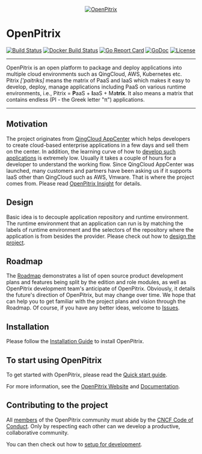 <p align="center"><a href="http://openpitrix.io" target="_blank"><img src="https://raw.githubusercontent.com/openpitrix/openpitrix/master/docs/images/logo.png" alt="OpenPitrix"></a></p>

# OpenPitrix

[![Build Status](https://travis-ci.org/openpitrix/openpitrix.svg)](https://travis-ci.org/openpitrix/openpitrix)
[![Docker Build Status](https://img.shields.io/docker/build/openpitrix/openpitrix.svg)](https://hub.docker.com/r/openpitrix/openpitrix/)
[![Go Report Card](https://goreportcard.com/badge/openpitrix.io/openpitrix)](https://goreportcard.com/report/openpitrix.io/openpitrix)
[![GoDoc](https://godoc.org/openpitrix.io/openpitrix?status.svg)](https://godoc.org/openpitrix.io/openpitrix)
[![License](http://img.shields.io/badge/license-apache%20v2-blue.svg)](https://github.com/openpitrix/openpitrix/blob/master/LICENSE)

----

OpenPitrix is an open platform to package and deploy applications into multiple cloud environments such as QingCloud, AWS, Kubernetes etc. Pitrix _['paitriks]_ means the matrix of PaaS and IaaS which makes it easy to develop, deploy, manage applications including PaaS on various runtime environments, i.e., Pitrix = **P**aaS + **I**aaS + Ma**trix**. It also means a matrix that contains endless (PI - the Greek letter "π") applications. 

----

## Motivation

The project originates from [QingCloud AppCenter](https://appcenter.qingcloud.com) which helps developers to create cloud-based enterprise applications in a few days and sell them on the center. In addition, the learning curve of how to [develop such applications](https://appcenter-docs.qingcloud.com/developer-guide/) is extremely low. Usually it takes a couple of hours for a developer to understand the working flow. Since QingCloud AppCenter was launched, many customers and partners have been asking us if it supports IaaS other than QingCloud such as AWS, Vmware. That is where the project comes from. Please read [OpenPitrix Insight](https://github.com/openpitrix/openpitrix/wiki/OpenPitrix-Insight) for details.

## Design

Basic idea is to decouple application repository and runtime environment. The runtime environment that an application can run is by matching the labels of runtime environment and the selectors of the repository where the application is from besides the provider. Please check out how to [design the project](docs/design/README.md).

## Roadmap

The [Roadmap](docs/Roadmap.md) demonstrates a list of open source product development plans and features being split by the edition and role modules, as well as OpenPitrix development team's anticipate of OpenPitrix. Obviously, it details the future's direction of OpenPitrix, but may change over time. We hope that can help you to get familiar with the project plans and vision through the Roadmap. Of course, if you have any better ideas, welcome to [Issues](https://github.com/openpitrix/openpitrix/issues).

## Installation
Please follow the [Installation Guide](https://docs.openpitrix.io/v0.3/zh-CN/installation/installation-guide/) to install OpenPitrix.

## To start using OpenPitrix
To get started with OpenPitrix, please read the [Quick start guide](https://docs.openpitrix.io/v0.3/zh-CN/getting-start/introduction/).

For more information, see the [OpenPitrix Website](https://openpitrix.io) and [Documentation](https://docs.openpitrix.io).

## Contributing to the project

All [members](docs/members.md) of the OpenPitrix community must abide by the [CNCF Code of Conduct](https://github.com/cncf/foundation/blob/master/code-of-conduct.md). Only by respecting each other can we develop a productive, collaborative community.

You can then check out how to [setup for development](docs/development.md).
